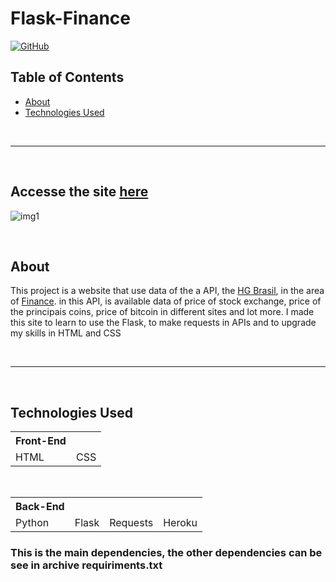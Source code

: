 # Flask-Finance
 
 <a href="https://github.com/ViniUme/Flask-Finance/blob/master/LICENSE"><img alt="GitHub" src="https://img.shields.io/github/license/ViniUme/Flask-Finance?color=%23e0003e&style=for-the-badge"></a>

## Table of Contents
* [About](##About)
* [Technologies Used](##Technologies)
 
<br><hr width="100%"><br>

## Accesse the site <a href="https://flask-finace.herokuapp.com/">here</a>

![img1](https://user-images.githubusercontent.com/66230638/148692994-15ad189c-2b0b-40a4-becc-9fa0e84786b9.PNG)

<br>

## About
 This project is a website that use data of the a API, the <a href="https://hgbrasil.com/">HG Brasil</a>, in the area of <a href="https://hgbrasil.com/status/finance">Finance</a>. in this API, is available data of price of stock exchange, price of the principais coins, price of bitcoin in different sites and lot more. I made this site to learn to use the Flask, to make requests in APIs and to upgrade my skills in HTML and CSS

<br><hr width="100%"><br>

## Technologies Used

<table>
    <tr>
        <th>Front-End</th>
    <tr>
    <tr>
        <tr>
            <td>HTML</td>
            <td>CSS</td>
        </tr>
    </tr>
</table>
<br>
<table>
    <tr>
        <th>Back-End</th>
    <tr>
    <tr>
        <tr>
            <td>Python</td>
            <td>Flask</td>
            <td>Requests</td>
            <td>Heroku</td>
        </tr>
    </tr>
</table>

### This is the main dependencies, the other dependencies can be see in archive requiriments.txt

